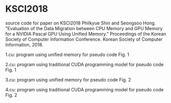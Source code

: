 # KSCI2018

source code for paper on KSCI2018
Philkyue Shin and Seongsoo Hong. "Evaluation of the Data Migration between CPU Memory and GPU Memory for a NVIDIA Pascal GPU Using Unified Memory." Proceedings of the Korean Society of Computer Information Conference. Korean Society of Computer Information, 2018.

1.cu: program using unified memory for pseudo code Fig. 1

2.cu: program using traditional CUDA programming model for pseudo code Fig. 1

3.cu: program using unified memory for pseudo code Fig. 2

4.cu: program using traditional CUDA programming model for pseudo code Fig. 2
